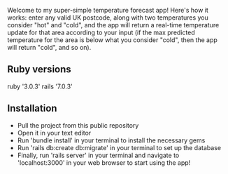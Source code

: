 Welcome to my super-simple temperature forecast app! Here's how it works: enter any valid UK postcode, along with two temperatures you consider "hot" and "cold", and the app will return a real-time temperature update for that area according to your input (if the max predicted temperature for the area is below what you consider "cold", then the app will return "cold", and so on).

## Ruby versions
ruby '3.0.3'
rails '7.0.3'

## Installation
- Pull the project from this public repository
- Open it in your text editor
- Run 'bundle install' in your terminal to install the necessary gems
- Run 'rails db:create db:migrate' in your terminal to set up the database
- Finally, run 'rails server' in your terminal and navigate to 'localhost:3000' in your web browser to start using the app!
